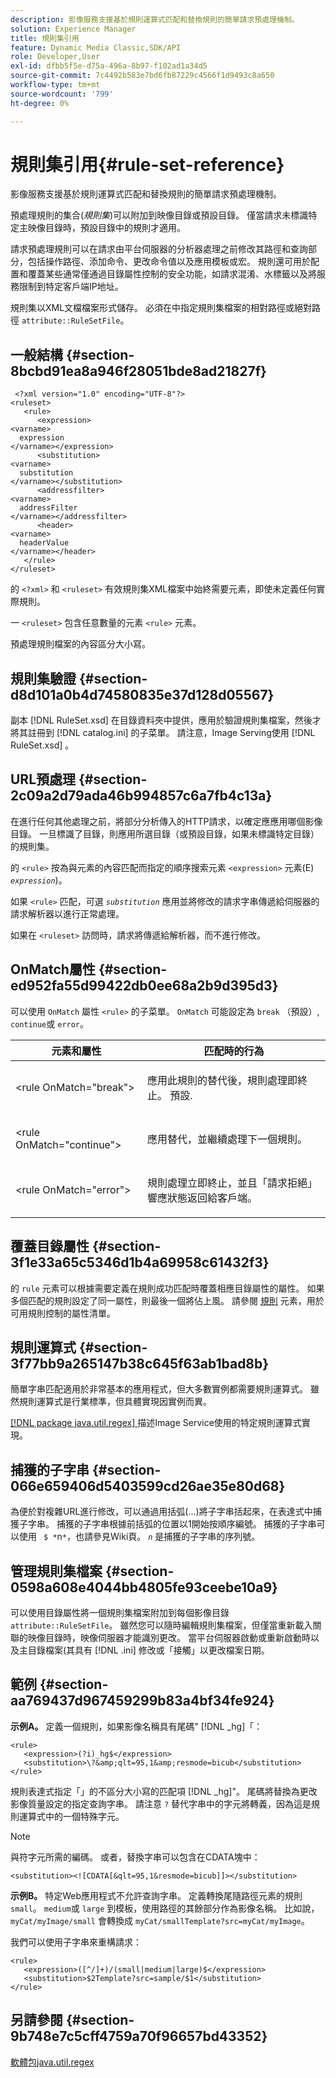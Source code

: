 ```yaml
---
description: 影像服務支援基於規則運算式匹配和替換規則的簡單請求預處理機制。
solution: Experience Manager
title: 規則集引用
feature: Dynamic Media Classic,SDK/API
role: Developer,User
exl-id: dfbb5f5e-d75a-496a-8b97-f102ad1a34d5
source-git-commit: 7c4492b583e7bd6fb87229c4566f1d9493c8a650
workflow-type: tm+mt
source-wordcount: '799'
ht-degree: 0%

---
```


# 規則集引用{#rule-set-reference}

影像服務支援基於規則運算式匹配和替換規則的簡單請求預處理機制。

預處理規則的集合(*規則集*)可以附加到映像目錄或預設目錄。 僅當請求未標識特定主映像目錄時，預設目錄中的規則才適用。

請求預處理規則可以在請求由平台伺服器的分析器處理之前修改其路徑和查詢部分，包括操作路徑、添加命令、更改命令值以及應用模板或宏。 規則還可用於配置和覆蓋某些通常僅通過目錄屬性控制的安全功能，如請求混淆、水標籤以及將服務限制到特定客戶端IP地址。

規則集以XML文檔檔案形式儲存。 必須在中指定規則集檔案的相對路徑或絕對路徑 `attribute::RuleSetFile`。

## 一般結構 {#section-8bcbd91ea8a946f28051bde8ad21827f}

```
 <?xml version="1.0" encoding="UTF-8"?> 
<ruleset> 
   <rule> 
      <expression> 
<varname>
  expression 
</varname></expression> 
      <substitution> 
<varname>
  substitution 
</varname></substitution> 
      <addressfilter> 
<varname>
  addressFilter 
</varname></addressfilter> 
      <header> 
<varname>
  headerValue 
</varname></header>  
   </rule> 
</ruleset>
```

的 `<?xml>` 和 `<ruleset>` 有效規則集XML檔案中始終需要元素，即使未定義任何實際規則。

一 `<ruleset>` 包含任意數量的元素 `<rule>` 元素。

預處理規則檔案的內容區分大小寫。

## 規則集驗證 {#section-d8d101a0b4d74580835e37d128d05567}

副本 [!DNL RuleSet.xsd] 在目錄資料夾中提供，應用於驗證規則集檔案，然後才將其註冊到 [!DNL catalog.ini] 的子菜單。 請注意，Image Serving使用 [!DNL RuleSet.xsd] 。

## URL預處理 {#section-2c09a2d79ada46b994857c6a7fb4c13a}

在進行任何其他處理之前，將部分分析傳入的HTTP請求，以確定應應用哪個影像目錄。 一旦標識了目錄，則應用所選目錄（或預設目錄，如果未標識特定目錄）的規則集。

的 `<rule>` 按為與元素的內容匹配而指定的順序搜索元素 `<expression>` 元素(E) *`expression`*)。

如果 `<rule>` 匹配，可選 *`substitution`* 應用並將修改的請求字串傳遞給伺服器的請求解析器以進行正常處理。

如果在 `<ruleset>` 訪問時，請求將傳遞給解析器，而不進行修改。

## OnMatch屬性 {#section-ed952fa55d99422db0ee68a2b9d395d3}

可以使用 `OnMatch` 屬性 `<rule>` 的子菜單。 `OnMatch` 可能設定為 `break` （預設）, `continue`或 `error`。

<table id="table_6680A81492B24CE593330DA7B0075E8F"> 
 <thead> 
  <tr> 
   <th class="entry"> <b>元素和屬性</b> </th> 
   <th class="entry"> <b>匹配時的行為</b> </th> 
  </tr> 
 </thead>
 <tbody> 
  <tr> 
   <td> <p> <span class="codeph"> &lt;rule OnMatch="break"&gt; </span> </p> </td> 
   <td> <p>應用此規則的替代後，規則處理即終止。 預設. </p> </td> 
  </tr> 
  <tr> 
   <td> <p> <span class="codeph"> &lt;rule OnMatch="continue"&gt; </span> </p> </td> 
   <td> <p>應用替代，並繼續處理下一個規則。 </p> </td> 
  </tr> 
  <tr> 
   <td> <p> <span class="codeph"> &lt;rule OnMatch="error"&gt; </span> </p> </td> 
   <td> <p>規則處理立即終止，並且「請求拒絕」響應狀態返回給客戶端。 </p> </td> 
  </tr> 
 </tbody> 
</table>

## 覆蓋目錄屬性 {#section-3f1e33a65c5346d1b4a69958c61432f3}

的 `rule` 元素可以根據需要定義在規則成功匹配時覆蓋相應目錄屬性的屬性。 如果多個匹配的規則設定了同一屬性，則最後一個將佔上風。 請參閱 [規則](/help/aem-is-ir-api/is-api/image-catalog/image-serving-api-ref/c-image-catalog-reference/c-rule-set-reference/r-rule-rule.md) 元素，用於可用規則控制的屬性清單。

## 規則運算式 {#section-3f77bb9a265147b38c645f63ab1bad8b}

簡單字串匹配適用於非常基本的應用程式，但大多數實例都需要規則運算式。 雖然規則運算式是行業標準，但具體實現因實例而異。

[ [!DNL package java.util.regex] ](https://www2.cs.duke.edu/csed/java/jdk1.4.2/docs/api/) 描述Image Service使用的特定規則運算式實現。

## 捕獲的子字串 {#section-066e659406d5403599cd26ae35e80d68}

為便於對複雜URL進行修改，可以通過用括弧(...)將子字串括起來，在表達式中捕獲子字串。 捕獲的子字串根據前括弧的位置以1開始按順序編號。 捕獲的子字串可以使用 ` $ *`n`*`，也請參見Wiki頁。 *`n`* 是捕獲的子字串的序列號。

## 管理規則集檔案 {#section-0598a608e4044bb4805fe93ceebe10a9}

可以使用目錄屬性將一個規則集檔案附加到每個影像目錄 `attribute::RuleSetFile`。 雖然您可以隨時編輯規則集檔案，但僅當重新載入關聯的映像目錄時，映像伺服器才能識別更改。 當平台伺服器啟動或重新啟動時以及主目錄檔案(其具有 [!DNL .ini] 修改或「接觸」以更改檔案日期。

## 範例 {#section-aa769437d967459299b83a4bf34fe924}

**示例A。** 定義一個規則，如果影像名稱具有尾碼&quot; [!DNL _hg]「：

```
<rule> 
   <expression>(?i)_hg$</expression> 
   <substitution>\?&amp;qlt=95,1&amp;resmode=bicub</substitution> 
</rule>
```

規則表達式指定「」的不區分大小寫的匹配項 [!DNL _hg]&quot;。 尾碼將替換為更改影像質量設定的指定查詢字串。 請注意 `?` 替代字串中的字元將轉義，因為這是規則運算式中的一個特殊字元。

>[!NOTE]
>
>與符字元所需的編碼。 或者，替換字串可以包含在CDATA塊中：

`<substitution><![CDATA[&qlt=95,1&resmode=bicub]]></substitution>`

**示例B。** 特定Web應用程式不允許查詢字串。 定義轉換尾隨路徑元素的規則 `small`。 `medium`或 `large` 到模板，使用路徑的其餘部分作為影像名稱。 比如說， `myCat/myImage/small` 會轉換成 `myCat/smallTemplate?src=myCat/myImage`。

我們可以使用子字串來重構請求：

```
<rule> 
   <expression>([^/]+)/(small|medium|large)$</expression> 
   <substitution>$2Template?src=sample/$1</substitution> 
</rule>
```

## 另請參閱 {#section-9b748e7c5cff4759a70f96657bd43352}

[軟體包java.util.regex](https://www2.cs.duke.edu/csed/java/jdk1.4.2/docs/api/)
